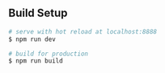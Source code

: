 ## Build Setup

``` bash
# serve with hot reload at localhost:8888
$ npm run dev

# build for production
$ npm run build
```

